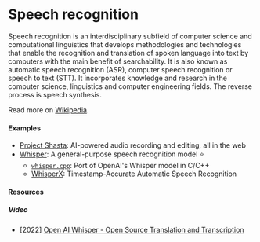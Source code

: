 # Speech recognition

Speech recognition is an interdisciplinary subfield of computer science and computational linguistics that develops methodologies and technologies that enable the recognition and translation of spoken language into text by computers with the main benefit of searchability. It is also known as automatic speech recognition (ASR), computer speech recognition or speech to text (STT). It incorporates knowledge and research in the computer science, linguistics and computer engineering fields. The reverse process is speech synthesis.

Read more on [Wikipedia](https://en.wikipedia.org/wiki/Speech_recognition).

#### Examples
- [Project Shasta](https://pages.adobe.com/shasta/): AI-powered audio recording and editing, all in the web
- [Whisper](https://github.com/openai/whisper): A general-purpose speech recognition model ⭐
    - [`whisper.cpp`](https://github.com/ggerganov/whisper.cpp): Port of OpenAI's Whisper model in C/C++
    - [WhisperX](https://github.com/m-bain/whisperX): Timestamp-Accurate Automatic Speech Recognition

#### Resources

##### Video
- [2022] [Open AI Whisper - Open Source Translation and Transcription](https://odysee.com/@AlphaNerd:8/open-ai-whisper-open-source-translation:e)
